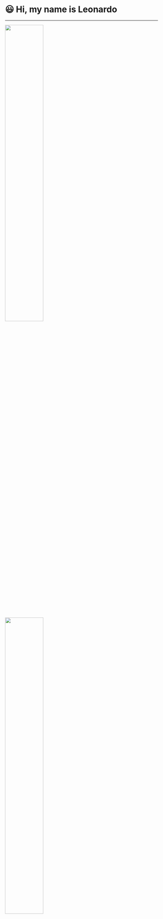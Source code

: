 
# :smiley: Hi, my name is Leonardo

---
<div>
  <a href="https://www.linkedin.com/in/leonardodasilvasouza/https://www.linkedin.com/in/leonardodasilvasouza/" target="_blank">
    <img height="50%" src="https://github-readme-stats.vercel.app/api?username=httpsLeo&show_icons=true&theme=dark&include_all_commits=true&count_private=true"/>
    <img height="50%" src="https://github-readme-stats.vercel.app/api/top-langs/?username=httpsLeo&layout=compact&langs_count=16&theme=dark"/>
  </a>
</div>

---

<h2>Minhas redes sociais: </h2>
<a href="https://www.facebook.com/profile.php?id=100004547887933" alt="Facebook" target="_blank" >
  <img src="https://img.icons8.com/color/48/000000/facebook.png"  width="60px" aling="center"/>
</a>

<a href="https://www.instagram.com/leoh.souza_/" alt="Instagram" target="_blank">
 <img src="https://img.icons8.com/plasticine/100/000000/instagram-new--v2.png" width="60px" aling="center"/>
</a>

<a href="https://www.linkedin.com/in/leonardodasilvasouza/" alt="LinkedIn" target="_blank">
  <img src="https://img.icons8.com/color/240/000000/linkedin.png" width="60px" aling="center"/>
</a>

---
  ![Snake animation](https://github.com/httpsLeo/httpsLeo/blob/output/github-contribution-grid-snake.svg)
